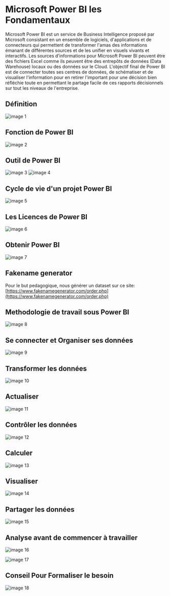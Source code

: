 # Microsoft Power BI les Fondamentaux
Microsoft Power BI est un service de Business Intelligence proposé par Microsoft consistant en un ensemble de logiciels, d'applications et de connecteurs qui permettent de transformer l'amas des informations émanant de différentes sources et de les unifier en visuels vivants et interactifs. Les sources d'informations pour Microsoft Power BI peuvent être des fichiers Excel comme ils peuvent être des entrepôts de données (Data Warehouse) locaux ou des données sur le Cloud. L'objectif final de Power BI est de connecter toutes ses centres de données, de schématiser et de visualiser l'information pour en retirer l'important pour une décision bien réfléchie toute en permettant le partage facile de ces rapports décisionnels sur tout les niveaux de l'entreprise.

## Définition
![image 1](images/1.png)

## Fonction de Power BI
![image 2](images/2.png)


## Outil de Power BI
![image 3](images/3.png)
![image 4](images/4.png)

## Cycle de vie d'un projet Power BI
![image 5](images/5.png)

## Les Licences de Power BI
![image 6](images/6.png)

## Obtenir Power BI
![image 7](images/7.png)

## Fakename generator
Pour le but pedagogique, nous générer un dataset sur ce site:
[https://www.fakenamegenerator.com/order.php](https://www.fakenamegenerator.com/order.php)

## Methodologie de travail sous Power BI

![image 8](images/8.png)

## Se connecter et Organiser ses données
![image 9](images/9.png)

## Transformer les données 
![image 10](images/10.png)

## Actualiser
![image 11](images/11.png)

## Contrôler les données
![image 12](images/12.png)

## Calculer 
![image 13](images/13.png)

## Visualiser
![image 14](images/14.png)

## Partager les données
![image 15](images/15.png)

## Analyse avant de commencer à travailler
![image 16](images/16.png)

![image 17](images/17.png)

## Conseil Pour Formaliser le besoin
![image 18](images/18.png)
